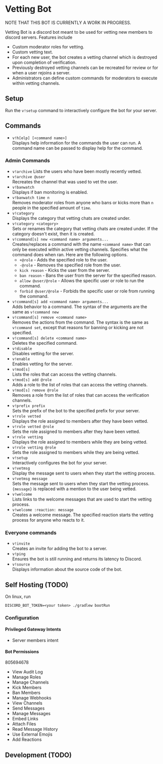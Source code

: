 # Vetting Bot

NOTE THAT THIS BOT IS CURRENTLY A WORK IN PROGRESS.

Vetting Bot is a discord bot meant to be used for vetting new members to discord servers.
Features include
* Custom moderator roles for vetting.
* Custom vetting text.
* For each new user, the bot creates a vetting channel which is destroyed upon completion of verification.
* Previously destroyed vetting channels can be recreated for review or for when a user rejoins a server.
* Administrators can define custom commands for moderators to execute within vetting channels.

## Setup

Run the `v!setup` command to interactively configure the bot for your server.

## Commands
* `v!h[elp] [<command name>] `  
Displays help information for the commands the user can run. A command name can be passed to display help for the
 command.

### Admin Commands
* `v!archive`
  Lists the users who have been mostly recently vetted.
* `v!archive @user`  
  Recreates the channel that was used to vet the user.
* `v!banwatch`  
  Displays if ban monitoring is enabled.
* `v!banwatch time n`  
  Removes moderator roles from anyone who bans or kicks more than `n` people in the specified amount of `time`.
* `v!category`  
Displays the category that vetting chats are created under.
* `v!category <category>`  
Sets or renames the category that vetting chats are created under. If the category doesn't exist, then it is created.
* `v!command[s] new <command name> arguments...`  
Creates/replaces a command with the name `<command name>` that can only be executed within active vetting channels.
Specifies what the command does when ran. Here are the following options.
    * `+@role` - Adds the specified role to the user.
    * `-@role` - Removes the specified role from the user.
    * `kick reason` - Kicks the user from the server.
    * `ban reason` - Bans the user from the server for the specified reason.
    * `allow @user/@role` - Allows the specific user or role to run the command.
    * `forbid @user/@role` - Forbids the specific user or role from running the command.
* `v!command[s] add <command name> arguments...`  
Adds behavior to a command. The syntax of the arguments are the same as `v!command new`
* `v!command[s] remove <command name>`  
Removes the actions from the command. The syntax is the same as `v!command set`, except that reasons for banning or
 kicking are not specified.
* `v!command[s] delete <command name>`  
Deletes the specified command.
* `v!disable`  
Disables vetting for the server.
* `v!enable`  
Enables vetting for the server.
* `v!mod[s]`  
Lists the roles that can access the vetting channels.
* `v!mod[s] add @role`  
Adds a role to the list of roles that can access the vetting channels.
* `v!mod[s] remove @role`  
Removes a role from the list of roles that can access the verification channels.
* `v!prefix prefix`  
Sets the prefix of the bot to the specified prefix for your server.
* `v!role vetted`  
Displays the role assigned to members after they have been vetted.
* `v!role vetted @role`  
Sets the role assigned to members after they have been vetted.
* `v!role vetting`  
Displays the role assigned to members while they are being vetted.
* `v!role vetting @role`  
Sets the role assigned to members while they are being vetted.
* `v!setup`  
Interactively configures the bot for your server.
* `v!vetmsg`  
Display the message sent to users when they start the vetting process.
* `v!vetmsg message`  
Sets the message sent to users when they start the vetting process. `{message}` is replaced with a mention to the
 user being vetted.
* `v!welcome`  
Lists links to the welcome messages that are used to start the vetting process.
* `v!welcome :reaction: message`  
Creates a welcome message. The specified reaction starts the vetting process for anyone who reacts to it.

### Everyone commands

* `v!invite`  
Creates an invite for adding the bot to a server.
* `v!ping`  
Ensures the bot is still running and returns its latency to Discord.
* `v!source`  
Displays information about the source code of the bot.
  
## Self Hosting (TODO)

On linux, run
```
DISCORD_BOT_TOKEN=<your token> ./gradlew bootRun
```

### Configuration
#### Privileged Gateway Intents
* Server members intent
#### Bot Permissions 
805694678

* View Audit Log
* Manage Roles
* Manage Channels
* Kick Members
* Ban Members
* Manage Webhooks
* View Channels
* Send Messages
* Manage Messages
* Embed Links
* Attach Files
* Read Message History
* Use External Emojis
* Add Reactions 

## Development (TODO)